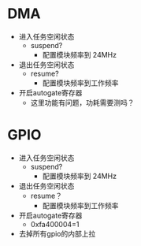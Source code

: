 
# DMA
- 进入任务空闲状态
	- suspend?
		- 配置模块频率到 24MHz
- 退出任务空闲状态
	- resume?
		- 配置模块频率到工作频率
- 开启autogate寄存器
	- 这里功能有问题，功耗需要测吗？



# GPIO
- 进入任务空闲状态
	- suspend?
		- 配置模块频率到 24MHz
- 退出任务空闲状态
	- resume？
		- 配置模块频率到工作频率
- 开启autogate寄存器
	- 0xfa400004=1
- 去掉所有gpio的内部上拉